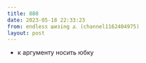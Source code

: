 ```yaml
---
title: 880
date: 2023-05-18 22:33:23
from: endless шизing ⍼ (channel1162404975)
layout: post
---
```


+ к аргументу носить юбку
